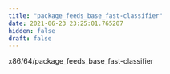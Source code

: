 ```yaml
---
title: "package_feeds_base_fast-classifier"
date: 2021-06-23 23:25:01.765207
hidden: false
draft: false
---
```


x86/64/package_feeds_base_fast-classifier

